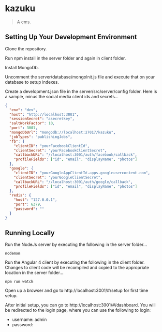 # kazuku

> A cms.

## Setting Up Your Development Environment
Clone the repository.

Run npm install in the server folder and again in client folder.

Install MongoDb.

Uncomment the server/database/mongoInit.js file and execute that on your database to setup indexes.

Create a development.json file in the server/src/server/config folder. Here is a sample, minus the social media client ids and secrets...



```json
{
  "env": "dev",
  "host": "http://localhost:3001",
  "sessionSecret": "asecretkey",
  "saltWorkFactor": 10,
  "port": 3001,
  "mongoDbUrl": "mongodb://localhost:27017/kazuku",
  "jobTypes": "publishingJobs",
  "fb": {
    "clientID": "yourFacebookClientId",
    "clientSecret": "yourFacebookClientSecret",
    "callbackURL": "//localhost:3001/auth/facebook/callback",
    "profileFields": ["id", "email", "displayName", "photos"]
  },
  "google": {
    "clientID": "yourGoogleAppClientId.apps.googleusercontent.com",
    "clientSecret": "yourGoogleClientSecret",
    "callbackURL": "//localhost:3001/auth/google/callback",
    "profileFields": ["id", "email", "displayName", "photos"]
  },
  "redis": {
    "host": "127.0.0.1",
    "port": 6379,
    "password": ""
  }
}
```

## Running Locally
Run the NodeJs server by executing the following in the server folder...

```
nodemon
```

Run the Angular 4 client by executing the following in the client folder.  Changes to client code will be recompiled and copied to the appropriate location in the server folder...

```
npm run watch
```

Open up a browser and go to http://localhost:3001/#/setup for first time setup.

After initial setup, you can go to http://localhost:3001/#/dashboard.  You will be redirected to the login page, where you can use the following to login:

* username: admin
* password: <whateverYouChoseInInitalSetup>